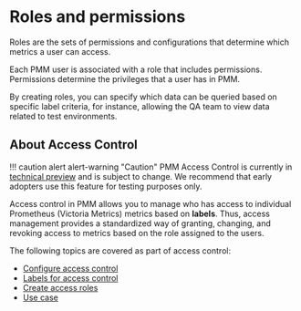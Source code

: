 # Roles and permissions


Roles are the sets of permissions and configurations that determine which metrics a user can access.

Each PMM user is associated with a role that includes permissions. Permissions determine the privileges that a user has in PMM.

By creating roles, you can specify which data can be queried based on specific label criteria, for instance, allowing the QA team to view data related to test environments.


## About Access Control

!!! caution alert alert-warning "Caution"
    PMM Access Control is currently in [technical preview](../details/glossary.md#technical-preview) and is subject to change. We recommend that early adopters use this feature for testing purposes only.


Access control in PMM allows you to manage who has access to individual Prometheus (Victoria Metrics)  metrics based on **labels**. Thus, access management provides a standardized way of granting, changing, and revoking access to metrics based on the role assigned to the users.

The following topics are covered as part of access control:

- [Configure access control](configure_access_roles.md)
- [Labels for access control](lbac.md)
- [Create access roles](access_roles.md)
- [Use case](use_case.md)